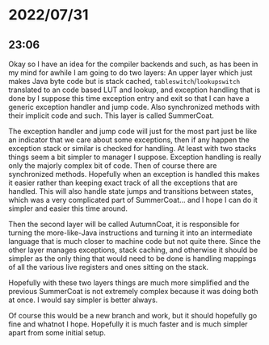 # 2022/07/31

## 23:06

Okay so I have an idea for the compiler backends and such, as has been in
my mind for awhile I am going to do two layers: An upper layer which just
makes Java byte code but is stack cached, `tableswitch`/`lookupswitch`
translated to an code based LUT and lookup, and exception handling that is
done by I suppose this time exception entry and exit so that I can have a
generic exception handler and jump code. Also synchronized methods with their
implicit code and such. This layer is called SummerCoat.

The exception handler and jump code will just for the most part just be like
an indicator that we care about some exceptions, then if any happen the
exception stack or similar is checked for handling. At least with two stacks
things seem a bit simpler to manager I suppose. Exception handling is really
only the majorly complex bit of code. Then of course there are synchronized
methods. Hopefully when an exception is handled this makes it easier rather
than keeping exact track of all the exceptions that are handled. This will
also handle state jumps and transitions between states, which was a very
complicated part of SummerCoat... and I hope I can do it simpler and easier
this time around.

Then the second layer will be called AutumnCoat, it is responsible for turning
the more-like-Java instructions and turning it into an intermediate language
that is much closer to machine code but not quite there. Since the other
layer manages exceptions, stack caching, and otherwise it should be simpler as
the only thing that would need to be done is handling mappings of all the
various live registers and ones sitting on the stack.

Hopefully with these two layers things are much more simplified and the
previous SummerCoat is not extremely complex because it was doing both at
once. I would say simpler is better always.

Of course this would be a new branch and work, but it should hopefully go
fine and whatnot I hope. Hopefully it is much faster and is much simpler apart
from some initial setup.